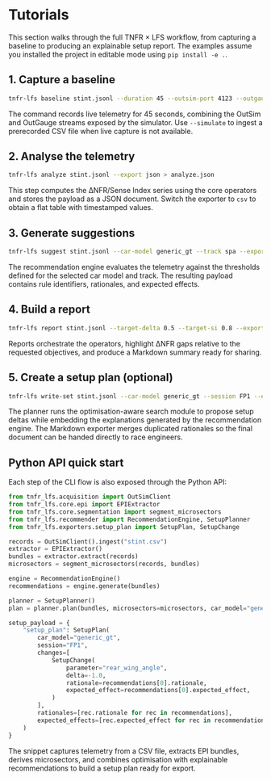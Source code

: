 # Tutorials

This section walks through the full TNFR × LFS workflow, from capturing a
baseline to producing an explainable setup report.  The examples assume
you installed the project in editable mode using ``pip install -e .``.

## 1. Capture a baseline

```bash
tnfr-lfs baseline stint.jsonl --duration 45 --outsim-port 4123 --outgauge-port 3000
```

The command records live telemetry for 45 seconds, combining the OutSim
and OutGauge streams exposed by the simulator.  Use ``--simulate`` to
ingest a prerecorded CSV file when live capture is not available.

## 2. Analyse the telemetry

```bash
tnfr-lfs analyze stint.jsonl --export json > analyze.json
```

This step computes the ΔNFR/Sense Index series using the core operators
and stores the payload as a JSON document.  Switch the exporter to ``csv``
to obtain a flat table with timestamped values.

## 3. Generate suggestions

```bash
tnfr-lfs suggest stint.jsonl --car-model generic_gt --track spa --export json > suggestions.json
```

The recommendation engine evaluates the telemetry against the thresholds
defined for the selected car model and track.  The resulting payload
contains rule identifiers, rationales, and expected effects.

## 4. Build a report

```bash
tnfr-lfs report stint.jsonl --target-delta 0.5 --target-si 0.8 --export markdown > report.md
```

Reports orchestrate the operators, highlight ΔNFR gaps relative to the
requested objectives, and produce a Markdown summary ready for sharing.

## 5. Create a setup plan (optional)

```bash
tnfr-lfs write-set stint.jsonl --car-model generic_gt --session FP1 --export markdown > setup.md
```

The planner runs the optimisation-aware search module to propose setup
deltas while embedding the explanations generated by the recommendation
engine.  The Markdown exporter merges duplicated rationales so the final
document can be handed directly to race engineers.

## Python API quick start

Each step of the CLI flow is also exposed through the Python API:

```python
from tnfr_lfs.acquisition import OutSimClient
from tnfr_lfs.core.epi import EPIExtractor
from tnfr_lfs.core.segmentation import segment_microsectors
from tnfr_lfs.recommender import RecommendationEngine, SetupPlanner
from tnfr_lfs.exporters.setup_plan import SetupPlan, SetupChange

records = OutSimClient().ingest("stint.csv")
extractor = EPIExtractor()
bundles = extractor.extract(records)
microsectors = segment_microsectors(records, bundles)

engine = RecommendationEngine()
recommendations = engine.generate(bundles)

planner = SetupPlanner()
plan = planner.plan(bundles, microsectors=microsectors, car_model="generic_gt")

setup_payload = {
    "setup_plan": SetupPlan(
        car_model="generic_gt",
        session="FP1",
        changes=[
            SetupChange(
                parameter="rear_wing_angle",
                delta=-1.0,
                rationale=recommendations[0].rationale,
                expected_effect=recommendations[0].expected_effect,
            )
        ],
        rationales=[rec.rationale for rec in recommendations],
        expected_effects=[rec.expected_effect for rec in recommendations],
    )
}
```

The snippet captures telemetry from a CSV file, extracts EPI bundles,
derives microsectors, and combines optimisation with explainable
recommendations to build a setup plan ready for export.
